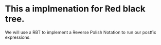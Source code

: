# This a implmenation for Red black tree.

We will use a RBT to implement a Reverse Polish Notation to run our postfix expressions.

